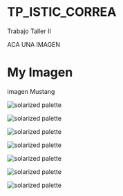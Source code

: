 # TP_ISTIC_CORREA
Trabajo Taller II 

ACA UNA IMAGEN

<!DOCTYPE html>
<html>
<body>

<h1>My Imagen</h1>
<p>imagen Mustang</p>

</body>
</html>

![solarized palette](https://github.com/LCMATIAS/TP_ISTIC_CORREA/blob/master/Capturas/Inicio.png)

![solarized palette](https://github.com/LCMATIAS/TP_ISTIC_CORREA/blob/master/Capturas/Vista%20Estacionados.png)

![solarized palette](https://github.com/LCMATIAS/TP_ISTIC_CORREA/blob/master/Capturas/Vista%20Estacionados.png)

![solarized palette](https://github.com/LCMATIAS/TP_ISTIC_CORREA/blob/master/Capturas/Estacionados.png)

![solarized palette](https://github.com/LCMATIAS/TP_ISTIC_CORREA/blob/master/Capturas/Inicio.png)

![solarized palette](https://github.com/LCMATIAS/TP_ISTIC_CORREA/blob/master/Capturas/Inicio.png)

![solarized palette](https://github.com/LCMATIAS/TP_ISTIC_CORREA/blob/master/Capturas/Inicio.png)

